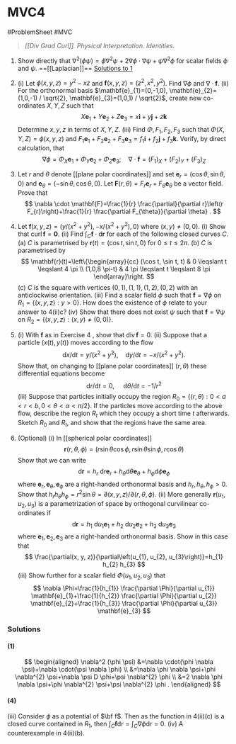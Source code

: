# MVC4
#ProblemSheet #MVC 
>*[[Div Grad Curl]]. Physical Interpretation. Identities.*

1. Show directly that $\nabla^{2}(\phi \psi)=\phi \nabla^{2} \psi+2 \nabla \phi \cdot \nabla \psi+\psi \nabla^{2} \phi$ for scalar fields $\phi$ and $\psi$. ==[[Laplacian]]== [Solutions to 1](#(1))
2. (i) Let $\phi(x, y, z)=y^{2}-x z$ and $\mathbf{f}(x, y, z)=\left(z^{2}, x^{2}, y^{2}\right)$. Find $\nabla \phi$ and $\nabla \cdot \mathbf{f}$.
(ii) For the orthonormal basis $\mathbf{e}_{1}=(0,-1,0), \mathbf{e}_{2}=(1,0,-1) / \sqrt{2}, \mathbf{e}_{3}=(1,0,1) / \sqrt{2}$, create new
co-ordinates $X, Y, Z$ such that
$$
X \mathbf{e}_{1}+Y \mathbf{e}_{2}+Z \mathbf{e}_{3}=x \mathbf{i}+y \mathbf{j}+z \mathbf{k}
$$
Determine $x, y, z$ in terms of $X, Y, Z$.
(iii) Find $\Phi, F_{1}, F_{2}, F_{3}$ such that $\Phi(X, Y, Z)=\phi(x, y, z)$ and $F_{1} \mathbf{e}_{1}+F_{2} \mathbf{e}_{2}+F_{3} \mathbf{e}_{3}=f_{1} \mathbf{i}+f_{2} \mathbf{j}+f_{3} \mathbf{k}$.
Verify, by direct calculation, that
$$
\nabla \phi=\Phi_{X} \mathbf{e}_{1}+\Phi_{Y} \mathbf{e}_{2}+\Phi_{Z} \mathbf{e}_{3} ; \quad \nabla \cdot \mathbf{f}=\left(F_{1}\right)_{X}+\left(F_{2}\right)_{Y}+\left(F_{3}\right)_{Z}
$$
3. Let $r$ and $\theta$ denote [[plane polar coordinates]] and set $\mathbf{e}_{r}=(\cos \theta, \sin \theta, 0)$ and $\mathbf{e}_{\theta}=(-\sin \theta, \cos \theta, 0)$.
Let $\mathbf{F}(r, \theta)=F_{r} \mathbf{e}_{r}+F_{\theta} \mathbf{e}_{\theta}$ be a vector field. Prove that
$$
\nabla \cdot \mathbf{F}=\frac{1}{r} \frac{\partial}{\partial r}\left(r F_{r}\right)+\frac{1}{r} \frac{\partial F_{\theta}}{\partial \theta} .
$$
4. Let $\mathbf{f}(x, y, z)=\left(y /\left(x^{2}+y^{2}\right),-x /\left(x^{2}+y^{2}\right), 0\right)$ where $(x, y) \neq(0,0)$.
(i) Show that $\operatorname{curl} \mathbf{f}=\mathbf{0}$.
(ii) Find $\int_{C} \mathbf{f} \cdot \mathrm{d} \mathbf{r}$ for each of the following closed curves $C$.
(a) $C$ is parametrised by $\mathbf{r}(t)=(\cos t, \sin t, 0)$ for $0 \leqslant t \leqslant 2 \pi$.
(b) $C$ is parametrised by
$$
\mathbf{r}(t)=\left\{\begin{array}{cc}
(\cos t, \sin t, t) & 0 \leqslant t \leqslant 4 \pi \\
(1,0,8 \pi-t) & 4 \pi \leqslant t \leqslant 8 \pi
\end{array}\right.
$$
(c) $C$ is the square with vertices $(0,1),(1,1),(1,2),(0,2)$ with an anticlockwise orientation.
(iii) Find a scalar field $\phi$ such that $\mathbf{f}=\nabla \phi$ on $R_{1}=\{(x, y, z): y>0\}$. How does the existence of $\phi$ relate to your answer to 4(ii)c?
(iv) Show that there does not exist $\psi$ such that $\mathbf{f}=\nabla \psi$ on $R_{2}=\{(x, y, z):(x, y) \neq(0,0)\}$.
5. (i) With $\mathbf{f}$ as in Exercise 4 , show that $\operatorname{div} \mathbf{f}=0$.
(ii) Suppose that a particle $(x(t), y(t))$ moves according to the flow
$$
\mathrm{d} x / \mathrm{d} t=y /\left(x^{2}+y^{2}\right), \quad \mathrm{d} y / \mathrm{d} t=-x /\left(x^{2}+y^{2}\right) .
$$
Show that, on changing to [[plane polar coordinates]] $(r, \theta)$ these differential equations become
$$
\mathrm{d} r / \mathrm{d} t=0, \quad \mathrm{~d} \theta / \mathrm{d} t=-1 / r^{2}
$$
(iii) Suppose that particles initially occupy the region $R_{0}=\{(r, \theta): 0<a<r<b, 0<\theta<\alpha<\pi / 2\}$. If the particles move according to the above flow, describe the region $R_{t}$ which they occupy a short time $t$ afterwards. Sketch $R_{0}$ and $R_{t}$, and show that the regions have the same area.

6. (Optional) (i) In [[spherical polar coordinates]]
$$
\mathbf{r}(r, \theta, \phi)=(r \sin \theta \cos \phi, r \sin \theta \sin \phi, r \cos \theta)
$$
Show that we can write
$$
\mathrm{d} \mathbf{r}=h_{r} \mathrm{~d} r \mathbf{e}_{r}+h_{\theta} \mathrm{d} \theta \mathbf{e}_{\theta}+h_{\phi} \mathrm{d} \phi \mathbf{e}_{\phi}
$$
where $\mathbf{e}_{r}, \mathbf{e}_{\theta}, \mathbf{e}_{\phi}$ are a right-handed orthonormal basis and $h_{r}, h_{\theta}, h_{\phi}>0 .$ Show that $h_{r} h_{\theta} h_{\phi}=r^{2} \sin \theta=\partial(x, y, z) / \partial(r, \theta, \phi) .$
(ii) More generally $\mathbf{r}\left(u_{1}, u_{2}, u_{3}\right)$ is a parametrization of space by orthogonal curvilinear co-ordinates if
$$
\mathrm{d} \mathbf{r}=h_{1} \mathrm{~d} u_{1} \mathbf{e}_{1}+h_{2} \mathrm{~d} u_{2} \mathbf{e}_{2}+h_{3} \mathrm{~d} u_{3} \mathbf{e}_{3}
$$
where $\mathbf{e}_{1}, \mathbf{e}_{2}, \mathbf{e}_{3}$ are a right-handed orthonormal basis. Show in this case that
$$
\frac{\partial(x, y, z)}{\partial\left(u_{1}, u_{2}, u_{3}\right)}=h_{1} h_{2} h_{3}
$$
(iii) Show further for a scalar field $\Phi\left(u_{1}, u_{2}, u_{3}\right)$ that
$$
\nabla \Phi=\frac{1}{h_{1}} \frac{\partial \Phi}{\partial u_{1}} \mathbf{e}_{1}+\frac{1}{h_{2}} \frac{\partial \Phi}{\partial u_{2}} \mathbf{e}_{2}+\frac{1}{h_{3}} \frac{\partial \Phi}{\partial u_{3}} \mathbf{e}_{3}
$$

### Solutions
#### (1)
$$
\begin{aligned}
\nabla^2 (\phi \psi) &=\nabla \cdot(\phi \nabla \psi)+\nabla \cdot(\psi \nabla \phi) \\
&=\nabla \phi \nabla \psi+\phi \nabla^{2} \psi+\nabla \psi D \phi+\psi \nabla^{2} \phi \\
&=2 \nabla \phi \nabla \psi+\phi \nabla^{2} \psi+\psi \nabla^{2} \phi .
\end{aligned}
$$

#### (4)
(iii)
Consider $\phi$ as a potential of $\bf f$. Then as the function in 4(ii)(c) is a closed curve contained in $R_1$, then $\int_C \mathbf{f}\mathrm{d}r=\int_C\nabla\phi \mathrm{d}r=0$.
(iv)
A counterexample in 4(ii)(b).

